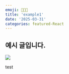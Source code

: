 ```yaml
---
emoji: 👩🏻‍💻
title: 'example1'
date: '2025-03-31'
categories: featured-React
---
```


## 예시 글입니다.

![](ex.webp)

test

```toc
```